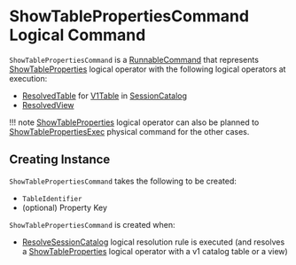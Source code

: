 # ShowTablePropertiesCommand Logical Command

`ShowTablePropertiesCommand` is a [RunnableCommand](RunnableCommand.md) that represents [ShowTableProperties](ShowTableProperties.md) logical operator with the following logical operators at execution:

* [ResolvedTable](ResolvedTable.md) for [V1Table](../connector/V1Table.md) in [SessionCatalog](../connector/catalog/CatalogV2Util.md#isSessionCatalog)
* [ResolvedView](ResolvedView.md)

!!! note
    [ShowTableProperties](ShowTableProperties.md) logical operator can also be planned to [ShowTablePropertiesExec](../physical-operators/ShowTablePropertiesExec.md) physical command for the other cases.

## Creating Instance

`ShowTablePropertiesCommand` takes the following to be created:

* <span id="table"> `TableIdentifier`
* <span id="propertyKey"> (optional) Property Key

`ShowTablePropertiesCommand` is created when:

* [ResolveSessionCatalog](../logical-analysis-rules/ResolveSessionCatalog.md) logical resolution rule is executed (and resolves a [ShowTableProperties](ShowTableProperties.md) logical operator with a v1 catalog table or a view)
